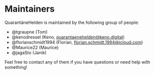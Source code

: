 # Maintainers
QuarantäneHelden is maintained by the following group of people:

 - @tgraupne (Tom)
 - @kenodressel (Keno, [quarantaenehelden@keno.digital](mailto:quarantaenehelden@keno.digital))
 - @florianschmidt1994 (Florian, [florian.schmidt.1994@icloud.com](mailto:florian.schmidt.1994@icloud.com))
 - @Maurice22 (Maurice)
 - @jagaSto (Janik)
 
 Feel free to contact any of them if you have questions or need help with something!
